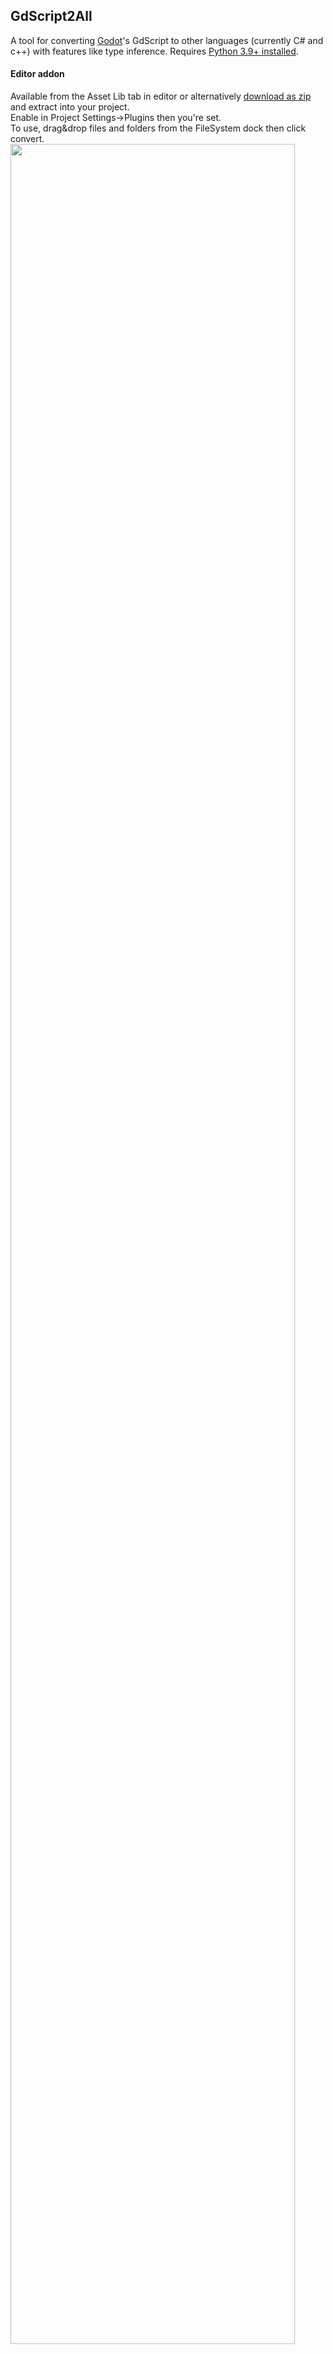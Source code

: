 ## GdScript2All
A tool for converting [Godot](https://github.com/godotengine/godot)'s GdScript to other languages (currently C# and c++) with features like type inference. Requires [Python 3.9+ installed](https://www.python.org/downloads/).  

#### Editor addon
Available from the Asset Lib tab in editor or alternatively [download as zip](https://github.com/Lcbx/GdScript2All/zipball/main/) and extract into your project.  
Enable in Project Settings->Plugins then you're set.  
To use, drag&drop files and folders from the FileSystem dock then click convert.  
<img style='height: 95%; width: 95%;' src="Screenshot.png">


#### From the command line
call the main script using your favorite command line utility (add ```-t Cpp``` for c++) :
```bash
python addons/gd2all/converter/main.py <file_or_folder_path> -o <output_file_or_folder_path>
```

### Example
script input :
```GDScript
@tool
extends Node

# line comment

""" multiline
   comment
"""

class Nested1 extends test: pass

enum {UNIT_NEUTRAL, UNIT_ENEMY, UNIT_ALLY}
enum NamedEnum {THING_1, THING_2, ANOTHER_THING = -1}

@export
var export

@export_group('group')

@export_flags("Self:4", "Allies:8", "Foes:16")
var export_flags : int

# basic property definitions / expressions
static var i = 0
const str = 'the fox said "get off my lawn"'
var big_str : string = """
    this is a multiline string """
var array = [0,1,2]
var dict := {0:1, 1:2, 2:3}
var string_array : Array[string] = ['0','1']

func method(param = 5.):
    for k in string_array:
        print(k)
    return val * param

# type inference on members
var j = i
var k = string_array[0]

# determine type based on godot doc
var x = self.get_parent()
var aClass = ProjectSettings.get_global_class_list()[10]
const enum = RenderingServer.SHADER_SPATIAL
var function = angle_difference(.1,.2)

# Gdscript special syntax
var get_node = $node
var get_node2 = $"../node"
var get_unique_node = %unique_node
var preload_resource = preload("res://path")
var load_resource = load("res://path")

var sprite : Sprite2D :
    set (value):
        sprite = value
        sprite.position = Vector2(1,2)
        sprite.position += Vector2(1,2) # cpp will need help here
    get:
        return sprite

func enum_return(): return THING_2

# signals
signal jump
signal movement(dir:Vector3, speed:float)

func async_function():
    await jump
    await get_tree().process_frame
    
    get_tree().process_frame.emit(.7)
    
    var myLambda = func(): print("look ma i'm jumping")
    
    # lambdas are not perfectly translated
    jump.connect( myLambda )
    
    movement.emit(Vector3.UP, .1)

# _ready generation when @onready is used
@onready var k = 42


```
C# output :
```cs
using System;
using Godot;
using Godot.Collections;



// line comment

/* multiline
   comment
*/

[Tool]
[GlobalClass]
public partial class test : Godot.Node
{
    [Tool]
    public partial class Nested1 : Godot.test
    {

    }

    public enum Enum0 {UNIT_NEUTRAL, UNIT_ENEMY, UNIT_ALLY}
    public enum NamedEnum {THING_1, THING_2, ANOTHER_THING =  - 1}

    [Export]
    public Godot.Variant Export;

    [ExportGroup("group")]

    [Export(PropertyHint.Flags, "Self:4,Allies:8,Foes:16")]
    public int ExportFlags;

    // basic property definitions / expressions
    public static int I = 0;
    public const string str = "the fox said \"get off my lawn\"";
    public string BigStr = @"
    this is a multiline string ";
    public Array Array = new Array{0, 1, 2, };
    public Dictionary Dict = new Dictionary{{0, 1},{1, 2},{2, 3},};
    public Array<string> StringArray = new Array{"0", "1", };

    public double Method(double param = 5.0)
    {
        foreach(string k in StringArray)
        {
            GD.Print(K);
        }
        return val * param;
    }

    // type inference on members
    public int J = I;
    public string K = StringArray[0];

    // determine type based on godot doc
    public Godot.Node X = this.GetParent();
    public Dictionary AClass = Godot.ProjectSettings.GetGlobalClassList()[10];
    public const RenderingServer.ShaderMode enum = Godot.RenderingServer.ShaderMode.ShaderSpatial;
    public double Function = Mathf.AngleDifference(0.1, 0.2);

    // Gdscript special syntax
    public Godot.Node GetNode = GetNode("node");
    public Godot.Node GetNode2 = GetNode("../node");
    public Godot.Node GetUniqueNode = GetNode("%unique_node");
    public Godot.Resource PreloadResource = /* preload has no equivalent, add a 'ResourcePreloader' Node in your scene */("res://path");
    public Godot.Resource LoadResource = Load("res://path");

    public Godot.Sprite2D Sprite
    {
        set
        {
            _Sprite = value;
            _Sprite.Position = new Vector2(1, 2);
            _Sprite.Position += new Vector2(1, 2);// cpp will need help here
        }
        get
        {
            return _Sprite;
        }
    }
    private Godot.Sprite2D _Sprite;


    public NamedEnum EnumReturn()
    {return THING_2;
    }

    // signals
    [Signal]
    public delegate void JumpEventHandler();
    [Signal]
    public delegate void MovementEventHandler(Vector3 dir, double speed);

    public void AsyncFunction()
    {
        await ToSignal(this, "Jump");
        await ToSignal(GetTree(), "ProcessFrame");

        GetTree().EmitSignal("ProcessFrame", 0.7);

        var myLambda = () =>
        {    GD.Print("look ma i'm jumping");
        };

        // lambdas are not perfectly translated
        Jump += myLambda;

        EmitSignal("Movement", Vector3.Up, 0.1);
    }

    // _ready generation when @onready is used
    public int K;


    protected override void _Ready()
    {
        K = 42;
    }
}
```
c++ output (header) :
```c++

#ifndef TEST_H
#define TEST_H

#include <godot_cpp/godot.hpp>
#include <godot_cpp/variant/array.hpp>
#include <godot_cpp/variant/dictionary.hpp>
#include <godot_cpp/classes/node.hpp>
#include <godot_cpp/classes/resource.hpp>
#include <godot_cpp/classes/sprite2d.hpp>
#include <godot_cpp/classes/test.hpp>

using namespace godot;

// line comment

/* multiline
   comment
*/

class Nested1 : public test {
    GDCLASS(Nested1, test);
public:

};

class test : public Node {
    GDCLASS(test, Node);
public:
    enum  {UNIT_NEUTRAL, UNIT_ENEMY, UNIT_ALLY};
    enum NamedEnum {THING_1, THING_2, ANOTHER_THING =  - 1};

protected:
    Variant export;

    int export_flags;

// basic property definitions / expressions
    static int i;
    const String str = "the fox said \"get off my lawn\"";
    String big_str = "\
    this is a multiline string ";
    Array array =  /* no array initializer in c++ ! */ {0, 1, 2, };
    Dictionary dict =  /* no dictionary initializer in c++ ! */ {{0, 1},{1, 2},{2, 3},};
    Array string_array =  /* no array initializer in c++ ! */ {"0", "1", };

// type inference on members

public:
    double method(double param = 5.0);

protected:
    int j = i;
    String k = string_array[0];

// determine type based on godot doc
    Ref<Node> x = this->get_parent();
    Dictionary aClass = ProjectSettings::get_singleton()->get_global_class_list()[10];
    const RenderingServer::ShaderMode enum = RenderingServer::ShaderMode::SHADER_SPATIAL;
    double function = Math::angle_difference(0.1, 0.2);

// Gdscript special syntax
    Ref<Node> get_node = get_node("node");
    Ref<Node> get_node2 = get_node("../node");
    Ref<Node> get_unique_node = get_node("%unique_node");
    Ref<Resource> preload_resource = /* preload has no equivalent, add a 'ResourcePreloader' Node in your scene */("res://path");
    Ref<Resource> load_resource = load("res://path");

    Ref<Sprite2D> sprite;

public:
    void set_sprite(Ref<Sprite2D> value);

    Ref<Sprite2D> get_sprite();

// signals
    NamedEnum enum_return();
    /* signal jump() */
    /* signal movement(Vector3 dir, double speed) */

// _ready generation when @onready is used
    void async_function();

protected:
    int k;

public:
    void _ready() override;
    void set_export(Variant value);
    Variant get_export();
    void set_export_flags(int value);
    int get_export_flags();

    static void _bind_methods();
};

VARIANT_ENUM_CAST(test::NamedEnum)

#endif // TEST_H

```
c++ output (implementation) :
```c++

#include "test.hpp"

#include <godot_cpp/core/object.hpp>
#include <godot_cpp/core/class_db.hpp>
#include <godot_cpp/variant/utility_functions.hpp>

double test::method(double param)
{
    for(String k : string_array)
    {
        UtilityFunctions::print(k);
    }
    return val * param;
}

void test::set_sprite(Ref<Sprite2D> value)
{
    sprite = value;
    sprite->set_position(Vector2(1, 2));
    sprite->set_position( /* get_position() */ + Vector2(1, 2));// cpp will need help here
}

Ref<Sprite2D> test::get_sprite()
{
    return sprite;
}

NamedEnum test::enum_return()
{return THING_2;
}

void test::async_function()
{
    /* await this->jump; */ // no equivalent to await in c++ !
    /* await this->get_tree()->process_frame; */ // no equivalent to await in c++ !

    get_tree()->emit_signal("process_frame", 0.7);

    Callable myLambda = []() 
    {    UtilityFunctions::print("look ma i'm jumping");
    };

    // lambdas are not perfectly translated
    connect("jump", myLambda);

    emit_signal("movement", Vector3::UP, 0.1);
}

void test::_ready()
{
    k = 42;
}

void test::set_export(Variant value) {
    export = value;
}

Variant test::get_export() {
    return export;
}

void test::set_export_flags(int value) {
    export_flags = value;
}

int test::get_export_flags() {
    return export_flags;
}

void test::_bind_methods() {
    ClassDB::bind_method(D_METHOD("method", "param"), &test::method);
    ClassDB::bind_method(D_METHOD("enum_return"), &test::enum_return);
    ClassDB::bind_method(D_METHOD("async_function"), &test::async_function);
    ClassDB::bind_method(D_METHOD("set_sprite", "value"), &test::set_sprite);
    ClassDB::bind_method(D_METHOD("get_sprite"), &test::get_sprite);
    ClassDB::bind_method(D_METHOD("set_export", "value"), &test::set_export);
    ClassDB::bind_method(D_METHOD("get_export"), &test::get_export);
    ClassDB::bind_method(D_METHOD("set_export_flags", "value"), &test::set_export_flags);
    ClassDB::bind_method(D_METHOD("get_export_flags"), &test::get_export_flags);
    ClassDB::bind_integer_constant(get_class_static(), _gde_constant_get_enum_name(UNIT_NEUTRAL, "UNIT_NEUTRAL"), "UNIT_NEUTRAL", UNIT_NEUTRAL);
    ClassDB::bind_integer_constant(get_class_static(), _gde_constant_get_enum_name(UNIT_ENEMY, "UNIT_ENEMY"), "UNIT_ENEMY", UNIT_ENEMY);
    ClassDB::bind_integer_constant(get_class_static(), _gde_constant_get_enum_name(UNIT_ALLY, "UNIT_ALLY"), "UNIT_ALLY", UNIT_ALLY);
    ClassDB::bind_integer_constant(get_class_static(), _gde_constant_get_enum_name(THING_1, "THING_1"), "THING_1", THING_1);
    ClassDB::bind_integer_constant(get_class_static(), _gde_constant_get_enum_name(THING_2, "THING_2"), "THING_2", THING_2);
    ClassDB::bind_integer_constant(get_class_static(), _gde_constant_get_enum_name(ANOTHER_THING, "ANOTHER_THING"), "ANOTHER_THING", ANOTHER_THING);
    ClassDB::add_property(get_class_static(), PropertyInfo(Variant::OBJECT, "export"), "set_export", "get_export");
    ClassDB::add_property_group(get_class_static(), "group","");
    ClassDB::add_property(get_class_static(), PropertyInfo(Variant::INT, "export_flags", PROPERTY_HINT_FLAGS, "Self:4,Allies:8,Foes:16"), "set_export_flags", "get_export_flags");
    ClassDB::add_signal(get_class_static(), MethodInfo("jump"));
    ClassDB::add_signal(get_class_static(), MethodInfo("movement", PropertyInfo(Variant::VECTOR3, "dir"), PropertyInfo(Variant::FLOAT, "speed")));
}


```

### Adding new languages
If you want to transpile to an unsupported language, rename a copy of the [C# transpiler backend](src/CsharpTranspiler.py),
modify it as needed, then to use it you just have to pass its name with the ```-t``` flag (example below with c++ transpiler):
```bash
python main.py -t Cpp <file_or_folder_path>
```

### Limitations
- generated code might need corrections ! (indentation might need a second pass too)
- this tool parses and emits code ; if it encounters something unexpected it will drop the current line and try to resume at the next (panic mode)
- generated C++ does a best guess on what should be a pointer/reference
- in c++ accessing/modifying parent class properties does not use getters/setters (this is a conscious choice)
- read [TODO.md](TODO.md) for current/missing features
- pattern matching ex:  
```GDScript
match [34, 6]:
  [0, var y]:
     print(y)
  [var x, 6] when x > 10 :
     print(x)
```
will probably not be supported (too complicated to generate an equivalent)

### Updating the API definition
* clone the offical godot repo
* copy it's ```doc/classes``` folder and paste it into our ```classData``` folder
* install untangle (xml parsing library) if you don't have it (```pip install untangle```)
* run ```py src/godot_types.py``` to generate the pickle class db
* profit.

### Explaining the GPL-3.0 license
The code this tool generates from your GDScipt is yours.
However, any improvment made to this tool's source has to be contributed back.
I think that's fair.
  
<a href="https://www.buymeacoffee.com/Lcbx" target="_blank"><img src="https://www.buymeacoffee.com/assets/img/custom_images/orange_img.png" alt="Buy Me A Coffee" style="box-shadow: 0px 3px 2px 0px rgba(190, 190, 190, 0.5) !important;-webkit-box-shadow: 0px 3px 2px 0px rgba(190, 190, 190, 0.5) !important;" ></a>

